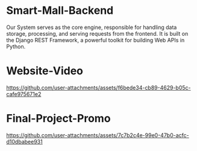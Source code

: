 # Smart-Mall-Backend
Our System serves as the core engine, responsible for handling data storage, processing, and serving requests from the frontend. It is built on the Django REST Framework, a powerful toolkit for building Web APIs in Python.

# Website-Video
https://github.com/user-attachments/assets/f6bede34-cb89-4629-b05c-cafe975671e2

# Final-Project-Promo

https://github.com/user-attachments/assets/7c7b2c4e-99e0-47b0-acfc-d10dbabee931



